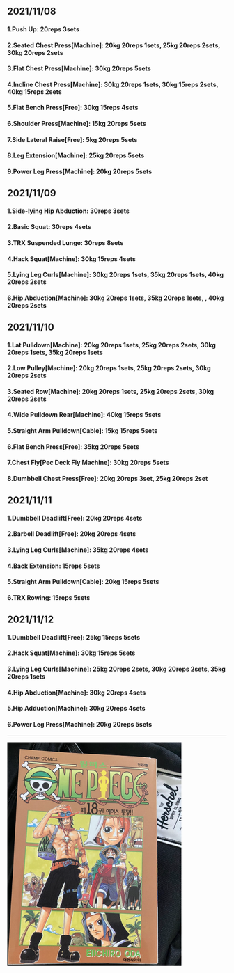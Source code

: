 ## 2021/11/08
#### 1.Push Up: 20reps 3sets
#### 2.Seated Chest Press\[Machine\]: 20kg 20reps 1sets, 25kg 20reps 2sets, 30kg 20reps 2sets
#### 3.Flat Chest Press\[Machine\]: 30kg 20reps 5sets
#### 4.Incline Chest Press\[Machine\]: 30kg 20reps 1sets, 30kg 15reps 2sets, 40kg 15reps 2sets
#### 5.Flat Bench Press\[Free\]: 30kg 15reps 4sets
#### 6.Shoulder Press\[Machine\]: 15kg 20reps 5sets
#### 7.Side Lateral Raise\[Free\]: 5kg 20reps 5sets
#### 8.Leg Extension\[Machine\]: 25kg 20reps 5sets
#### 9.Power Leg Press\[Machine\]: 20kg 20reps 5sets

## 2021/11/09
#### 1.Side-lying Hip Abduction: 30reps 3sets
#### 2.Basic Squat: 30reps 4sets
#### 3.TRX Suspended Lunge: 30reps 8sets
#### 4.Hack Squat\[Machine\]: 30kg 15reps 4sets
#### 5.Lying Leg Curls\[Machine\]: 30kg 20reps 1sets, 35kg 20reps 1sets, 40kg 20reps 2sets
#### 6.Hip Abduction\[Machine\]: 30kg 20reps 1sets, 35kg 20reps 1sets, , 40kg 20reps 2sets

## 2021/11/10
#### 1.Lat Pulldown\[Machine\]: 20kg 20reps 1sets, 25kg 20reps 2sets, 30kg 20reps 1sets, 35kg 20reps 1sets
#### 2.Low Pulley\[Machine\]: 20kg 20reps 1sets, 25kg 20reps 2sets, 30kg 20reps 2sets
#### 3.Seated Row\[Machine\]: 20kg 20reps 1sets, 25kg 20reps 2sets, 30kg 20reps 2sets
#### 4.Wide Pulldown Rear\[Machine\]: 40kg 15reps 5sets
#### 5.Straight Arm Pulldown\[Cable\]: 15kg 15reps 5sets
#### 6.Flat Bench Press\[Free\]: 35kg 20reps 5sets
#### 7.Chest Fly\[Pec Deck Fly Machine\]: 30kg 20reps 5sets
#### 8.Dumbbell Chest Press\[Free\]: 20kg 20reps 3set, 25kg 20reps 2set

## 2021/11/11
#### 1.Dumbbell Deadlift\[Free\]: 20kg 20reps 4sets
#### 2.Barbell Deadlift\[Free\]: 20kg 20reps 4sets
#### 3.Lying Leg Curls\[Machine\]: 35kg 20reps 4sets
#### 4.Back Extension: 15reps 5sets
#### 5.Straight Arm Pulldown\[Cable\]: 20kg 15reps 5sets
#### 6.TRX Rowing: 15reps 5sets

## 2021/11/12
#### 1.Dumbbell Deadlift\[Free\]: 25kg 15reps 5sets
#### 2.Hack Squat\[Machine\]: 30kg 15reps 5sets
#### 3.Lying Leg Curls\[Machine\]: 25kg 20reps 2sets, 30kg 20reps 2sets, 35kg 20reps 1sets
#### 4.Hip Abduction\[Machine\]: 30kg 20reps 4sets
#### 5.Hip Adduction\[Machine\]: 30kg 20reps 4sets
#### 6.Power Leg Press\[Machine\]: 20kg 20reps 5sets

---
<img src='./_resources/__018.png' width='400px' />
